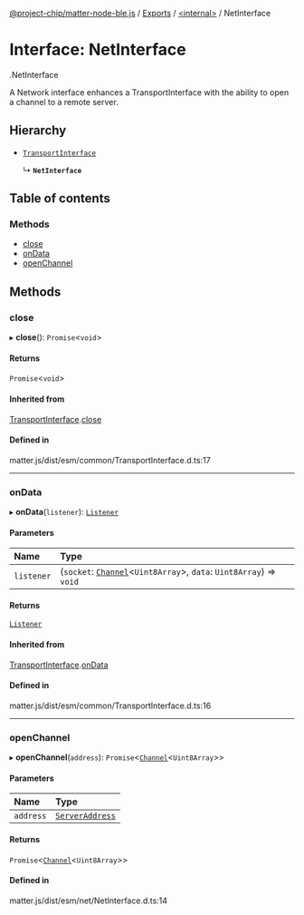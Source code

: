 [@project-chip/matter-node-ble.js](../README.md) / [Exports](../modules.md) / [<internal\>](../modules/internal_.md) / NetInterface

# Interface: NetInterface

[<internal>](../modules/internal_.md).NetInterface

A Network interface enhances a TransportInterface with the ability to open a channel to a remote server.

## Hierarchy

- [`TransportInterface`](internal_.TransportInterface.md)

  ↳ **`NetInterface`**

## Table of contents

### Methods

- [close](internal_.NetInterface.md#close)
- [onData](internal_.NetInterface.md#ondata)
- [openChannel](internal_.NetInterface.md#openchannel)

## Methods

### close

▸ **close**(): `Promise`<`void`\>

#### Returns

`Promise`<`void`\>

#### Inherited from

[TransportInterface](internal_.TransportInterface.md).[close](internal_.TransportInterface.md#close)

#### Defined in

matter.js/dist/esm/common/TransportInterface.d.ts:17

___

### onData

▸ **onData**(`listener`): [`Listener`](internal_.Listener.md)

#### Parameters

| Name | Type |
| :------ | :------ |
| `listener` | (`socket`: [`Channel`](internal_.Channel.md)<`Uint8Array`\>, `data`: `Uint8Array`) => `void` |

#### Returns

[`Listener`](internal_.Listener.md)

#### Inherited from

[TransportInterface](internal_.TransportInterface.md).[onData](internal_.TransportInterface.md#ondata)

#### Defined in

matter.js/dist/esm/common/TransportInterface.d.ts:16

___

### openChannel

▸ **openChannel**(`address`): `Promise`<[`Channel`](internal_.Channel.md)<`Uint8Array`\>\>

#### Parameters

| Name | Type |
| :------ | :------ |
| `address` | [`ServerAddress`](../modules/internal_.md#serveraddress) |

#### Returns

`Promise`<[`Channel`](internal_.Channel.md)<`Uint8Array`\>\>

#### Defined in

matter.js/dist/esm/net/NetInterface.d.ts:14
